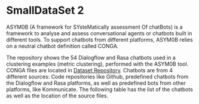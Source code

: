 # SmallDataSet 2
ASYM0B (A framework for SYsteMatically assessment Of chatBots) is a framework to analyse and assess conversational agents or chatbots built in different tools. To support chatbots from different platforms, ASYM0B relies on a neutral chatbot definition called CONGA.

The repository shows the 54 Dialogflow and Rasa chatbots used in a clustering examples (metric clustering), performed with the ASYM0B tool. CONGA files are located in [Dataset Repository](https://github.com/ASYM0B/Dataset). Chatbots are from 4 different sources: Code repositories like Github, predefined chatbots from the Dialogflow and Rasa platforms, as well as predefined bots from other platforms, like Kommunicate. The following table has the list of the chatbots as well as the location of the source files. 
